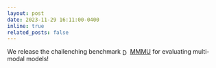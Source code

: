 ```yaml
---
layout: post
date: 2023-11-29 16:11:00-0400
inline: true
related_posts: false
---
```


We release the challenching benchmark <img src="https://mmmu-benchmark.github.io/static/images/mmmu_icon2.png" alt="Description of the image" style="height: 1em; vertical-align: middle;"> [MMMU](https://mmmu-benchmark.github.io/) for evaluating multi-modal models!
